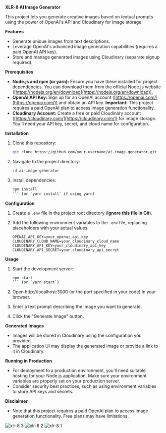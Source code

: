 

**XLR-8 AI Image Generator**

This project lets you generate creative images based on textual prompts using the power of OpenAI's API and Cloudinary for image storage.

**Features**

- Generate unique images from text descriptions.
- Leverage OpenAI's advanced image generation capabilities (requires a paid OpenAI API key).
- Store and manage generated images using Cloudinary (separate signup required).

**Prerequisites**

- **Node.js and npm (or yarn):** Ensure you have these installed for project dependencies. You can download them from the official Node.js website ([https://nodejs.org/en/download](https://nodejs.org/en/download)).
- **OpenAI API Key:** Sign up for an OpenAI account ([https://openai.com/](https://openai.com/)) and obtain an API key. **Important:** This project requires a paid OpenAI plan to access image generation functionality.
- **Cloudinary Account:** Create a free or paid Cloudinary account ([https://cloudinary.com/](https://cloudinary.com/)) for image storage. You'll need your API key, secret, and cloud name for configuration.

**Installation**

1. Clone this repository:

   ```bash
   git clone https://github.com/your-username/ai-image-generator.git
   ```

2. Navigate to the project directory:

   ```bash
   cd ai-image-generator
   ```

3. Install dependencies:

   ```bash
   npm install
   ``` (or `yarn install` if using yarn)

**Configuration**

1. Create a `.env` file in the project root directory (**ignore this file in Git**).

2. Add the following environment variables to the `.env` file, replacing placeholders with your actual values:

   ```
   OPENAI_API_KEY=your_openai_api_key
   CLOUDINARY_CLOUD_NAME=your_cloudinary_cloud_name
   CLOUDINARY_API_KEY=your_cloudinary_api_key
   CLOUDINARY_API_SECRET=your_cloudinary_api_secret
   ```

**Usage**

1. Start the development server:

   ```bash
   npm start
   ``` (or `yarn start`)

2. Open http://localhost:3000 (or the port specified in your code) in your browser.

3. Enter a text prompt describing the image you want to generate.

4. Click the "Generate Image" button.

**Generated Images**

- Images will be stored in Cloudinary using the configuration you provided.
- The application UI may display the generated image or provide a link to it in Cloudinary.

**Running in Production**

- For deployment to a production environment, you'll need suitable hosting for your Node.js application. Make sure your environment variables are properly set on your production server.
- Consider security best practices, such as using environment variables to store API keys and secrets.

**Disclaimer**

- Note that this project requires a paid OpenAI plan to access image generation functionality. Free plans may have limitations.

![xlr-8 3](https://github.com/Drjaickal/XLR8/assets/105309360/ff2c5968-3011-495e-ae17-85cf87f70f0a)
![xlr-8 2](https://github.com/Drjaickal/XLR8/assets/105309360/cba0131e-7f20-460c-9442-b85ffcd5d158)
![xlr-8 1](https://github.com/Drjaickal/XLR8/assets/105309360/91f1e1d8-9fa6-4d50-b96d-6248d08d8af9)
